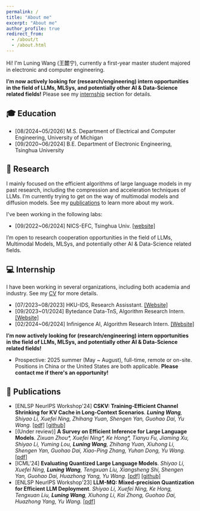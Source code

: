 ```yaml
---
permalink: /
title: "About me"
excerpt: "About me"
author_profile: true
redirect_from: 
  - /about/t
  - /about.html
---
```


Hi! I'm Luning Wang (王麓宁), currently a first-year master student majored in electronic and computer engineering.

**I’m now actively looking for (research/engineering) intern opportunities in the field of LLMs, MLSys, and potentially other AI & Data-Science related fields!** Please see my <a href='#intern'>internship</a> section for details.



🎓 Education
------
+ [08/2024~05/2026] M.S. Department of Electrical and Computer Engineering, University of Michigan
+ [09/2020~06/2024] B.E. Department of Electronic Engineering, Tsinghua University

📖 Research
------
I mainly focused on the efficient algorithms of large language models in my past research, including the compression and acceleration techniques of LLMs. I’m currently trying to get on the way of multimodal models and diffusion models. See my <a href='#pub'>publications</a> to learn more about my work.

I've been working in the following labs:

+ [09/2022~06/2024] NICS-EFC, Tsinghua Univ. <a href="https://nicsefc.ee.tsinghua.edu.cn/">[website]</a>

I’m open to research cooperation opportunities in the field of LLMs, Multimodal Models, MLSys, and potentially other AI & Data-Science related fields.

<!--I mainly focused on the efficient algorithms of large language models in my past research, including the compression and acceleration techniques of LLMs.

+ [09/2022~06/2024] Nanoscale Integrated Circuits and System Lab, Energy Efficient Computing Group (NICS-EFC). <a href='http://nics-effalg.com'>[Website]</a> 
+ [07/2023~08/2023] HKU Musketeers Foundation Institude of Data Science (HKU-IDS). <a href='https://datascience.hku.hk/'>[Website]</a>
I'm planning to do research on multimodal models and diffusion models, as a master student at U-Mich. 
I'm actively looking for research and internship opportunities！-->

💻 Internship
------
<a id='intern'></a>

I have been working in several organizations, including both academia and industry. See my <a href="https://docs.google.com/viewer?url=https://raw.githubusercontent.com/wln20/wln20.github.io/master/files/CV-Luning%20Wang.pdf">CV</a> for more details.

+ [07/2023~08/2023] HKU-IDS, Research Assisstant. <a href='https://datascience.hku.hk/'>[Website]</a>
+ [09/2023~01/2024] Bytedance Data-TnS, Algorithm Research Intern. <a href='https://www.bytedance.com/'>[Website]</a>
+ [02/2024~06/2024] Infinigence AI, Algorithm Research Intern. <a href='https://www.infini-ai.com/'>[Website]</a>

**I’m now actively looking for (research/engineering) intern opportunities in the field of LLMs, MLSys, and potentially other AI & Data-Science related fields!** 

- Prospective: 2025 summer (May ~ August), full-time, remote or on-site. Positions in China or the United States are both applicable. **Please contact me if there's an opportunity!**


📝 Publications
------
<a id='pub'></a>

+ [ENLSP NeurIPS Workshop'24] **CSKV: Training-Efficient Channel Shrinking for KV Cache in Long-Context Scenarios**. ***Luning Wang**, Shiyao Li, Xuefei Ning, Zhihang Yuan, Shengen Yan, Guohao Dai, Yu Wang.* <a href='https://arxiv.org/pdf/2409.10593'>[pdf]</a> <a href='https://github.com/wln20/CSKV'>[github]</a>
+ [(Under review)] **A Survey on Efficient Inference for Large Language Models**. *Zixuan Zhou\*, Xuefei Ning\*, Ke Hong\*, Tianyu Fu, Jiaming Xu, Shiyao Li, Yuming Lou, **Luning Wang**, Zhihang Yuan, Xiuhong Li, Shengen Yan, Guohao Dai, Xiao-Ping Zhang, Yuhan Dong, Yu Wang.* <a href='https://arxiv.org/pdf/2404.14294.pdf'>[pdf]</a>
+ [ICML'24] **Evaluating Quantized Large Language Models**. *Shiyao Li, Xuefei Ning, **Luning Wang**, Tengxuan Liu, Xiangsheng Shi, Shengen Yan, Guohao Dai, Huazhong Yang, Yu Wang.* <a href='https://arxiv.org/pdf/2402.18158.pdf'>[pdf]</a> <a href='https://github.com/thu-nics/qllm-eval/tree/main'>[github]</a>
+ [ENLSP NeurIPS Workshop'23] **LLM-MQ: Mixed-precision Quantization for Efficient LLM Deployment**. *Shiyao Li, Xuefei Ning, Ke Hong, Tengxuan Liu, **Luning Wang**, Xiuhong Li, Kai Zhong, Guohao Dai, Huazhong Yang, Yu Wang.* <a href='https://nicsefc.ee.tsinghua.edu.cn/%2Fnics_file%2Fpdf%2F5c805adc-b555-499f-9882-5ca35ce674b5.pdf'>[pdf]</a> 

<!--🌱 More about myself
------
During my leisure time, I love hanging out in the wild and travelling around (in a casual way). I'm really enthusiastic about exploring more places around the United States in the next two years! 

I am a fan of fantasy and epic movies. *Lord of the Rings*, *Harry Potter* and *Pirates of the Caribbean* are some of my favourite masterpieces.

Also, I've been an avid collector of antiques (especially ancient coins 🪙) for many years. I'm always attracted by things that have a sense of age!-->


<!-- The 2D map -->
<!--<script type="text/javascript" id="clustrmaps" src="//clustrmaps.com/map_v2.js?d=MGz7IyAo6Aq5C1YhqhV1cKtNKrQKJ9oFEVwELNdOc_U&cl=ffffff&w=a"></script> -->

<!-- The simplified 3D globe -->
<!-- <script type="text/javascript" src="//rf.revolvermaps.com/0/0/5.js?i=53skcjd1my4&amp;m=0&amp;c=ff0000&amp;cr1=ffffff" async="async"></script> -->

<!-- The full 3D globe -->
<script type="text/javascript" src="//rf.revolvermaps.com/0/0/6.js?i=5j5canf0osm&amp;m=7&amp;c=e63100&amp;cr1=ffffff&amp;f=arial&amp;l=0&amp;bv=90&amp;lx=-420&amp;ly=420&amp;hi=20&amp;he=7&amp;hc=a8ddff&amp;rs=80" async="async"></script>
